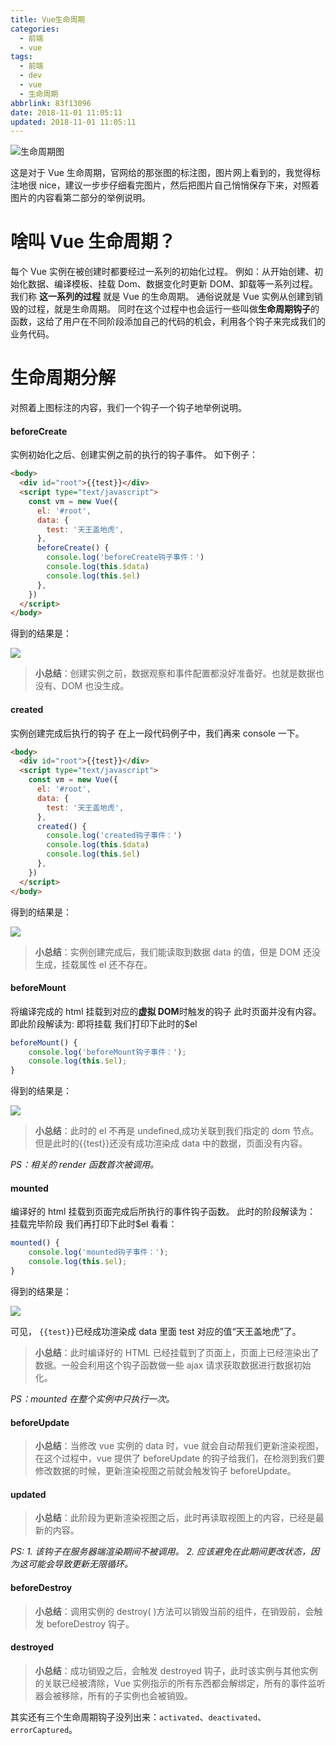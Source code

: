 ```yaml
---
title: Vue生命周期
categories:
  - 前端
  - vue
tags:
  - 前端
  - dev
  - vue
  - 生命周期
abbrlink: 83f13096
date: 2018-11-01 11:05:11
updated: 2018-11-01 11:05:11
---
```


![生命周期图](https://image.xuebin.me/006tNbRwly1fwsdwhuc8sj30xc2cfq75.jpg)

<!--more-->

这是对于 Vue 生命周期，官网给的那张图的标注图，图片网上看到的，我觉得标注地很 nice，建议一步步仔细看完图片，然后把图片自己悄悄保存下来，对照着图片的内容看第二部分的举例说明。

# 啥叫 Vue 生命周期？

每个 Vue 实例在被创建时都要经过一系列的初始化过程。
例如：从开始创建、初始化数据、编译模板、挂载 Dom、数据变化时更新 DOM、卸载等一系列过程。
我们称 **这一系列的过程** 就是 Vue 的生命周期。
通俗说就是 Vue 实例从创建到销毁的过程，就是生命周期。
同时在这个过程中也会运行一些叫做**生命周期钩子**的函数，这给了用户在不同阶段添加自己的代码的机会，利用各个钩子来完成我们的业务代码。

# 生命周期分解

对照着上图标注的内容，我们一个钩子一个钩子地举例说明。

#### beforeCreate

实例初始化之后、创建实例之前的执行的钩子事件。
如下例子：

```html
<body>
  <div id="root">{{test}}</div>
  <script type="text/javascript">
    const vm = new Vue({
      el: '#root',
      data: {
        test: '天王盖地虎',
      },
      beforeCreate() {
        console.log('beforeCreate钩子事件：')
        console.log(this.$data)
        console.log(this.$el)
      },
    })
  </script>
</body>
```

得到的结果是：

![](https://image.xuebin.me/006tNbRwly1fwsdy69pjbj307r03ct8h.jpg)

> **小总结**：创建实例之前，数据观察和事件配置都没好准备好。也就是数据也没有、DOM 也没生成。

#### created

实例创建完成后执行的钩子
在上一段代码例子中，我们再来 console 一下。

```html
<body>
  <div id="root">{{test}}</div>
  <script type="text/javascript">
    const vm = new Vue({
      el: '#root',
      data: {
        test: '天王盖地虎',
      },
      created() {
        console.log('created钩子事件：')
        console.log(this.$data)
        console.log(this.$el)
      },
    })
  </script>
</body>
```

得到的结果是：

![](https://image.xuebin.me/006tNbRwly1fwsdzh7z0vj308l03gdfm.jpg)

> **小总结**：实例创建完成后，我们能读取到数据 data 的值，但是 DOM 还没生成，挂载属性 el 还不存在。

#### beforeMount

将编译完成的 html 挂载到对应的**虚拟 DOM**时触发的钩子
此时页面并没有内容。
即此阶段解读为: 即将挂载
我们打印下此时的\$el

```js
beforeMount() {
	console.log('beforeMount钩子事件：');
	console.log(this.$el);
}
```

得到的结果是：

![](https://image.xuebin.me/006tNbRwly1fwse0kdwpjj309i03l0sj.jpg)

> **小总结**：此时的 el 不再是 undefined,成功关联到我们指定的 dom 节点。但是此时的{{test}}还没有成功渲染成 data 中的数据，页面没有内容。

_PS：相关的 render 函数首次被调用。_

#### mounted

编译好的 html 挂载到页面完成后所执行的事件钩子函数。
此时的阶段解读为： 挂载完毕阶段
我们再打印下此时\$el 看看：

```javascript
mounted() {
	console.log('mounted钩子事件：');
	console.log(this.$el);
}
```

得到的结果是：

![](https://image.xuebin.me/006tNbRwly1fwse2nslrdj308703ma9w.jpg)

可见， `{{test}}`已经成功渲染成 data 里面 test 对应的值“天王盖地虎”了。

> **小总结**：此时编译好的 HTML 已经挂载到了页面上，页面上已经渲染出了数据。一般会利用这个钩子函数做一些 ajax 请求获取数据进行数据初始化。

_PS：mounted 在整个实例中只执行一次。_

#### beforeUpdate

> **小总结**：当修改 vue 实例的 data 时，vue 就会自动帮我们更新渲染视图，在这个过程中，vue 提供了 beforeUpdate 的钩子给我们，在检测到我们要修改数据的时候，更新渲染视图之前就会触发钩子 beforeUpdate。

#### updated

> **小总结**：此阶段为更新渲染视图之后，此时再读取视图上的内容，已经是最新的内容。

_PS:_
_1. 该钩子在服务器端渲染期间不被调用。_
_2. 应该避免在此期间更改状态，因为这可能会导致更新无限循环。_

#### beforeDestroy

> **小总结**：调用实例的 destroy( )方法可以销毁当前的组件，在销毁前，会触发 beforeDestroy 钩子。

#### destroyed

> **小总结**：成功销毁之后，会触发 destroyed 钩子，此时该实例与其他实例的关联已经被清除，Vue 实例指示的所有东西都会解绑定，所有的事件监听器会被移除，所有的子实例也会被销毁。

其实还有三个生命周期钩子没列出来：`activated`、`deactivated`、`errorCaptured`。
